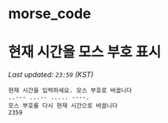 # morse_code
# 현재 시간을 모스 부호 표시
<!-- MORSE_TIME_START -->
_Last updated: `23:59` (KST)_

```
현재 시간을 입력하세요. 모스 부호로 바꿉니다
..--- ...-- ..... ----.
모스 부호를 다시 현재 시간으로 바꿉니다
2359
```
<!-- MORSE_TIME_END -->
